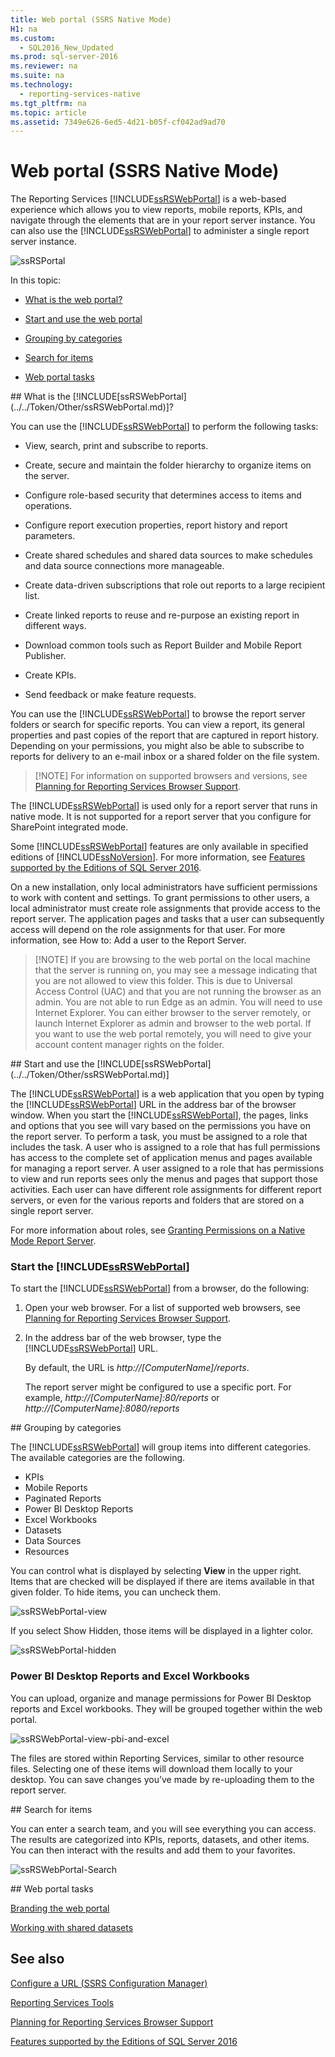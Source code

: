 ```yaml
---
title: Web portal (SSRS Native Mode)
H1: na
ms.custom: 
  - SQL2016_New_Updated
ms.prod: sql-server-2016
ms.reviewer: na
ms.suite: na
ms.technology: 
  - reporting-services-native
ms.tgt_pltfrm: na
ms.topic: article
ms.assetid: 7349e626-6ed5-4d21-b05f-cf042ad9ad70
---
```

# Web portal (SSRS Native Mode)
The Reporting Services [!INCLUDE[ssRSWebPortal](../../Token/Other/ssRSWebPortal.md)] is a web-based experience which allows you to view reports, mobile reports, KPIs, and navigate through the elements that are in your report server instance. You can also use the [!INCLUDE[ssRSWebPortal](../../Token/Other/ssRSWebPortal.md)] to administer a single report server instance.  
  
![ssRSPortal](../../Images/Image/ImageNotContaina/ssRSPortal.png)  
  
In this topic:  
  
-	[What is the web portal?](#whatisportal)  
  
-	[Start and use the web portal](#startanduse)  
  
-	[Grouping by categories](#categories)  
  
-	[Search for items](#search)  
  
-	[Web portal tasks](#tasks)  
  
<a name="whatisportal"/>  
## What is the [!INCLUDE[ssRSWebPortal](../../Token/Other/ssRSWebPortal.md)]?  
  
You can use the [!INCLUDE[ssRSWebPortal](../../Token/Other/ssRSWebPortal.md)] to perform the following tasks:  
  
-	View, search, print and subscribe to reports.  
  
-	Create, secure and maintain the folder hierarchy to organize items on the server.  
  
-	Configure role-based security that determines access to items and operations.  
  
-	Configure report execution properties, report history and report parameters.  
  
-	Create shared schedules and shared data sources to make schedules and data source connections more manageable.  
  
-	Create data-driven subscriptions that role out reports to a large recipient list.  
  
-	Create linked reports to reuse and re-purpose an existing report in different ways.  
  
-	Download common tools such as Report Builder and Mobile Report Publisher.  
  
-	Create KPIs.  
  
-	Send feedback or make feature requests.  
  
You can use the [!INCLUDE[ssRSWebPortal](../../Token/Other/ssRSWebPortal.md)] to browse the report server folders or search for specific reports. You can view a report, its general properties and past copies of the report that are captured in report history. Depending on your permissions, you might also be able to subscribe to reports for delivery to an e-mail inbox or a shared folder on the file system.  
  
> [!NOTE] For information on supported browsers and versions, see [Planning for Reporting Services Browser Support](../../Topics/TopicNameNotContainA/Browser-Support-for-Reporting-Services-and-Power-View.md).  
  
The [!INCLUDE[ssRSWebPortal](../../Token/Other/ssRSWebPortal.md)] is used only for a report server that runs in native mode. It is not supported for a report server that you configure for SharePoint integrated mode.  
  
Some [!INCLUDE[ssRSWebPortal](../../Token/Other/ssRSWebPortal.md)] features are only available in specified editions of [!INCLUDE[ssNoVersion](../../Token/Other/ssNoVersion.md)]. For more information, see [Features supported by the Editions of SQL Server 2016](../../Topics/TopicNameNotContainA/Features-Supported-by-the-Editions-of-SQL-Server-2016.md).  
  
On a new installation, only local administrators have sufficient permissions to work with content and settings. To grant permissions to other users, a local administrator must create role assignments that provide access to the report server. The application pages and tasks that a user can subsequently access will depend on the role assignments for that user. For more information, see How to: Add a user to the Report Server.  
  
> [!NOTE] If you are browsing to the web portal on the local machine that the server is running on, you may see a message indicating that you are not allowed to view this folder. This is due to Universal Access Control (UAC) and that you are not running the browser as an admin. You are not able to run Edge as an admin. You will need to use Internet Explorer. You can either browser to the server remotely, or launch Internet Explorer as admin and browser to the web portal. If you want to use the web portal remotely, you will need to give your account content manager rights on the folder.  
  
<a name="startanduse"/>  
## Start and use the [!INCLUDE[ssRSWebPortal](../../Token/Other/ssRSWebPortal.md)]  
  
The [!INCLUDE[ssRSWebPortal](../../Token/Other/ssRSWebPortal.md)] is a web application that you open by typing the [!INCLUDE[ssRSWebPortal](../../Token/Other/ssRSWebPortal.md)] URL in the address bar of the browser window. When you start the [!INCLUDE[ssRSWebPortal](../../Token/Other/ssRSWebPortal.md)], the pages, links and options that you see will vary based on the permissions you have on the report server. To perform a task, you must be assigned to a role that includes the task.  A user who is assigned to a role that has full permissions has access to the complete set of application menus and pages available for managing a report server. A user assigned to a role that has permissions to view and run reports sees only the menus and pages that support those activities. Each user can have different role assignments for different report servers, or even for the various reports and folders that are stored on a single report server.  
  
For more information about roles, see [Granting Permissions on a Native Mode Report Server](../../Topics/TopicNameContainA/Granting-Permissions-on-a-Native-Mode-Report-Server.md).  
  
### Start the [!INCLUDE[ssRSWebPortal](../../Token/Other/ssRSWebPortal.md)]  
To start the [!INCLUDE[ssRSWebPortal](../../Token/Other/ssRSWebPortal.md)] from a browser, do the following:  
  
1.	Open your web browser. For a list of supported web browsers, see [Planning for Reporting Services Browser Support](../../Topics/TopicNameNotContainA/Browser-Support-for-Reporting-Services-and-Power-View.md).  
  
2.	In the address bar of the web browser, type the [!INCLUDE[ssRSWebPortal](../../Token/Other/ssRSWebPortal.md)] URL.  
  
    By default, the URL is *http://[ComputerName]/reports*.  
  
    The report server might be configured to use a specific port. For example, *http://[ComputerName]:80/reports* or *http://[ComputerName]:8080/reports*  
  
<a name="categories">  
## Grouping by categories  
  
The [!INCLUDE[ssRSWebPortal](../../Token/Other/ssRSWebPortal.md)] will group items into different categories. The available categories are the following.  
  
-	KPIs  
-	Mobile Reports  
-	Paginated Reports  
-	Power BI Desktop Reports  
-	Excel Workbooks  
-	Datasets  
-	Data Sources  
-	Resources  
  
You can control what is displayed by selecting **View** in the upper right. Items that are checked will be displayed if there are items available in that given folder. To hide items, you can uncheck them.  
  
![ssRSWebPortal-view](../../Images/Image/ImageNotContaina/ssRSWebPortal-view.png)  
   
If you select Show Hidden, those items will be displayed in a lighter color.  
  
![ssRSWebPortal-hidden](../../Images/Image/ImageNotContaina/ssRSWebPortal-hidden.png)  
   
### Power BI Desktop Reports and Excel Workbooks  
  
You can upload, organize and manage permissions for Power BI Desktop reports and Excel workbooks. They will be grouped together within the web portal.  
  
![ssRSWebPortal-view-pbi-and-excel](../../Images/Image/ImageNotContaina/ssRSWebPortal-view-pbi-and-excel.png)  
   
The files are stored within Reporting Services, similar to other resource files. Selecting one of these items will download them locally to your desktop. You can save changes you’ve made by re-uploading them to the report server.  
  
<a name="search">  
## Search for items  
  
You can enter a search team, and you will see everything you can access. The results are categorized into KPIs, reports, datasets, and other items. You can then interact with the results and add them to your favorites.  
  
![ssRSWebPortal-Search](../../Images/Image/ImageNotContaina/ssRSWebPortal-Search.png)  
  
<a name="tasks">  
## Web portal tasks  
  
[Branding the web portal](../../Topics/TopicNameNotContainA/Branding-the-web-portal.md)  
  
[Working with shared datasets](../../Topics/TopicNameNotContainA/Working-with-shared-datasets--web-portal-.md)  
  
## See also  
  
[Configure a URL (SSRS Configuration Manager)](../../Topics/TopicNameContainA/Configure-a-URL---SSRS-Configuration-Manager-.md)  
  
[Reporting Services Tools](../../Topics/TopicNameNotContainA/Reporting-Services-Tools.md)  
  
[Planning for Reporting Services Browser Support](../../Topics/TopicNameNotContainA/Browser-Support-for-Reporting-Services-and-Power-View.md)  
  
[Features supported by the Editions of SQL Server 2016](../../Topics/TopicNameNotContainA/Features-Supported-by-the-Editions-of-SQL-Server-2016.md)  
  
  
